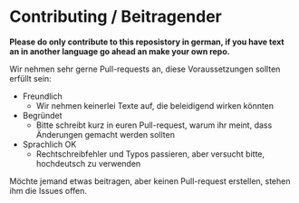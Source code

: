 # Contributing / Beitragender
**Please do only contribute to this reposistory in german, if you have text an in another language go ahead an make your own repo.**

Wir nehmen sehr gerne Pull-requests an, diese Voraussetzungen sollten erfüllt sein:
* Freundlich
    * Wir nehmen keinerlei Texte auf, die beleidigend wirken könnten
* Begründet
    * Bitte schreibt kurz in euren Pull-request, warum ihr meint, dass Änderungen gemacht werden sollten
* Sprachlich OK
    * Rechtschreibfehler und Typos passieren, aber versucht bitte, hochdeutsch zu verwenden

Möchte jemand etwas beitragen, aber keinen Pull-request erstellen, stehen ihm die Issues offen.
